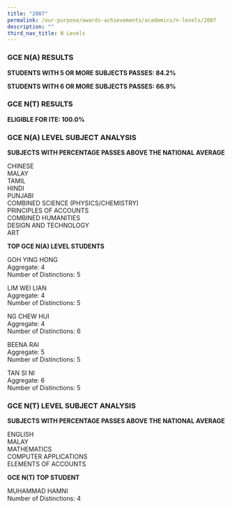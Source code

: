 ```yaml
---
title: "2007"
permalink: /our-purpose/awards-achievements/academics/n-levels/2007
description: ""
third_nav_title: N Levels
---
```

### GCE N(A) RESULTS

**STUDENTS WITH 5 OR MORE SUBJECTS PASSES: 84.2%**

**STUDENTS WITH 6 OR MORE SUBJECTS PASSES: 66.9%**

### GCE N(T) RESULTS

**ELIGIBLE FOR ITE: 100.0%**

### GCE N(A) LEVEL SUBJECT ANALYSIS

**SUBJECTS WITH PERCENTAGE PASSES ABOVE THE NATIONAL AVERAGE**

CHINESE<br>
MALAY<br>
TAMIL<br>
HINDI<br>
PUNJABI<br>
COMBINED SCIENCE (PHYSICS/CHEMISTRY)<br>
PRINCIPLES OF ACCOUNTS<br>
COMBINED HUMANITIES<br>
DESIGN AND TECHNOLOGY<br>
ART

**TOP GCE N(A) LEVEL STUDENTS**

GOH YING HONG<br>
Aggregate: 4<br>
Number of Distinctions: 5

LIM WEI LIAN<br>
Aggregate: 4<br>
Number of Distinctions: 5

NG CHEW HUI<br>
Aggregate: 4<br>
Number of Distinctions: 6

BEENA RAI<br>
Aggregate: 5<br>
Number of Distinctions: 5

TAN SI NI<br>
Aggregate: 6<br>
Number of Distinctions: 5

### GCE N(T) LEVEL SUBJECT ANALYSIS

**SUBJECTS WITH PERCENTAGE PASSES ABOVE THE NATIONAL AVERAGE**

ENGLISH<br>
MALAY<br>
MATHEMATICS <br>
COMPUTER APPLICATIONS<br>
ELEMENTS OF ACCOUNTS

**GCE N(T) TOP STUDENT**

MUHAMMAD HAMNI <br>
Number of Distinctions: 4